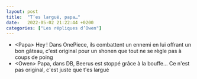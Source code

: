 ```yaml
---
layout: post
title:  "T’es largué, papa…"
date:   2022-05-02 21:22:44 +0200
categories: ["Les répliques d’Owen"]
---
```


-   \<Papa\> Hey ! Dans OnePiece, ils combattent un ennemi en lui offrant un bon gâteau, c'est original pour un shonen que tout ne se règle pas à coups de poing
-   \<Owen\> Papa, dans DB, Beerus est stoppé grâce à la bouffe... Ce n'est pas original, c'est juste que t'es largué
